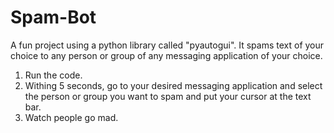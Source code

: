 # Spam-Bot
 A fun project using a python library called "pyautogui". It spams text of your choice to any person or group of any messaging application of your choice.

1) Run the code.
2) Withing 5 seconds, go to your desired messaging application and select the person or group you want to spam and put your cursor at the text bar.
3) Watch people go mad.
